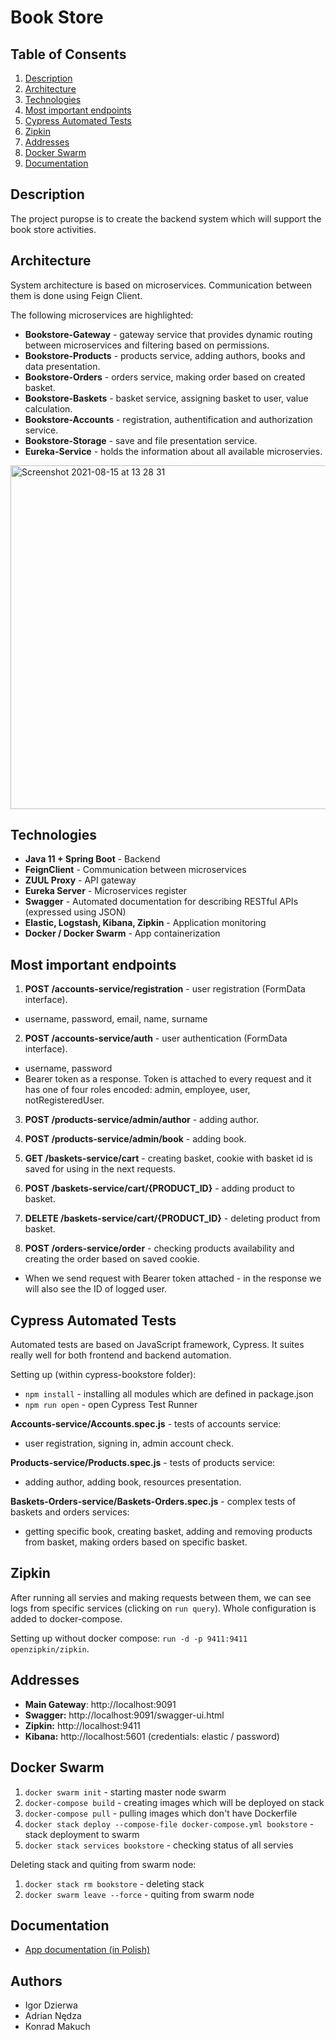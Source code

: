 # Book Store

## Table of Consents
1. [Description](#description)
2. [Architecture](#architecture)
3. [Technologies](#technologies)
4. [Most important endpoints](#most-important-endpoints)
5. [Cypress Automated Tests](#cypress-automated-tests)
6. [Zipkin](#zipkin)
7. [Addresses](#addresses)
8. [Docker Swarm](#docker-swarm)
9. [Documentation](#documentation)

## Description
The project puropse is to create the backend system which will support the book store activities.

## Architecture
System architecture is based on microservices. Communication between them is done using Feign Client.

The following microservices are highlighted:
- **Bookstore-Gateway** - gateway service that provides dynamic routing between microservices and filtering based on permissions.
- **Bookstore-Products** - products service, adding authors, books and data presentation.
- **Bookstore-Orders** - orders service, making order based on created basket.
- **Bookstore-Baskets** - basket service, assigning basket to user, value calculation.
- **Bookstore-Accounts** - registration, authentification and authorization service.
- **Bookstore-Storage** - save and file presentation service.
- **Eureka-Service** - holds the information about all available microservies.

<img width="550" alt="Screenshot 2021-08-15 at 13 28 31" src="https://user-images.githubusercontent.com/34041060/130590312-53528a03-4feb-4281-88b0-dadb29433364.png">

## Technologies
- **Java 11 + Spring Boot** - Backend
- **FeignClient** - Communication between microservices
- **ZUUL Proxy** - API gateway
- **Eureka Server** - Microservices register
- **Swagger** - Automated documentation for describing RESTful APIs (expressed using JSON)
- **Elastic, Logstash, Kibana, Zipkin** - Application monitoring
- **Docker / Docker Swarm** - App containerization

## Most important endpoints
1. **POST /accounts-service/registration** - user registration (FormData interface).
- username, password, email, name, surname

2. **POST /accounts-service/auth** - user authentication (FormData interface).
- username, password
- Bearer token as a response. Token is attached to every request and it has one of four roles encoded: admin, employee, user, notRegisteredUser.
 
3. **POST /products-service/admin/author** - adding author.

4. **POST /products-service/admin/book** - adding book.

5. **GET /baskets-service/cart** - creating basket, cookie with basket id is saved for using in the next requests.

6. **POST /baskets-service/cart/{PRODUCT_ID}** - adding product to basket.

7. **DELETE /baskets-service/cart/{PRODUCT_ID}** - deleting product from basket.

9. **POST /orders-service/order** - checking products availability and creating the order based on saved cookie.
- When we send request with Bearer token attached - in the response we will also see the ID of logged user.

## Cypress Automated Tests
Automated tests are based on JavaScript framework, Cypress. It suites really well for both frontend and backend automation.

Setting up (within cypress-bookstore folder):
- `npm install` - installing all modules which are defined in package.json
- `npm run open` - open Cypress Test Runner

**Accounts-service/Accounts.spec.js** - tests of accounts service: 
- user registration, signing in, admin account check.

**Products-service/Products.spec.js** - tests of products service:
- adding author, adding book, resources presentation.

**Baskets-Orders-service/Baskets-Orders.spec.js** - complex tests of baskets and orders services: 
- getting specific book, creating basket, adding and removing products from basket, making orders based on specific basket.

## Zipkin
After running all servies and making requests between them, we can see logs from specific services (clicking on `run query`). Whole configuration is added to docker-compose.

Setting up without docker compose: `run -d -p 9411:9411 openzipkin/zipkin`. 

## Addresses
- **Main Gateway**: http://localhost:9091
- **Swagger:** http://localhost:9091/swagger-ui.html
- **Zipkin:** http://localhost:9411
- **Kibana:** http://localhost:5601 (credentials: elastic / password)

## Docker Swarm
1) `docker swarm init` - starting master node swarm
2) `docker-compose build` - creating images which will be deployed on stack
3) `docker-compose pull` - pulling images which don't have Dockerfile
4) `docker stack deploy --compose-file docker-compose.yml bookstore` - stack deployment to swarm
5) `docker stack services bookstore` - checking status of all servies

Deleting stack and quiting from swarm node:
1) `docker stack rm bookstore` - deleting stack
2) `docker swarm leave --force` - quiting from swarm node

## Documentation
- [App documentation (in Polish)](https://github.com/igordzie97/bookStore/blob/main/Ksi%C4%99garnia%20internetowa%20-%20dokumentacja.pdf)

## Authors
- Igor Dzierwa
- Adrian Nędza
- Konrad Makuch
